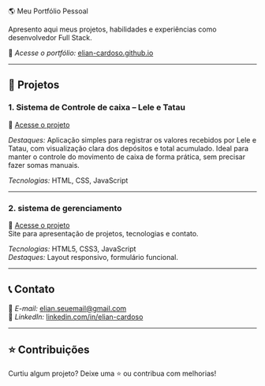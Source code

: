  🌎 Meu Portfólio Pessoal

Apresento aqui meus projetos, habilidades e experiências como desenvolvedor Full Stack.

🔗 *Acesse o portfólio:* [elian-cardoso.github.io](https://elian-cardoso.github.io)

---

## 📌 Projetos

### 1. Sistema de Controle de caixa – Lele e Tatau  
🔗 [Acesse o projeto](https://elian-cardoso.github.io/Elian.github.io/)  

*Destaques:* Aplicação simples para registrar os valores recebidos por Lele e Tatau, com visualização clara dos depósitos e total acumulado.
Ideal para manter o controle do movimento de caixa de forma prática, sem precisar fazer somas manuais.

*Tecnologias:* HTML, CSS, JavaScript  

---

### 2. sistema de gerenciamento
🔗 [Acesse o projeto](https://elian-cardoso.github.io)  
Site para apresentação de projetos, tecnologias e contato.

*Tecnologias:* HTML5, CSS3, JavaScript  
*Destaques:* Layout responsivo, formulário funcional.

---

## 📞 Contato

📧 *E-mail:* elian.seuemail@gmail.com  
🔗 *LinkedIn:* [linkedin.com/in/elian-cardoso](https://linkedin.com/in/elian-cardoso)

---

## ⭐ Contribuições

Curtiu algum projeto? Deixe uma ⭐ ou contribua com melhorias!
